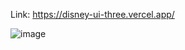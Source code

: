 Link: https://disney-ui-three.vercel.app/

![image](https://github.com/user-attachments/assets/ec4502c3-374a-4445-a26c-4752cd312be1)


